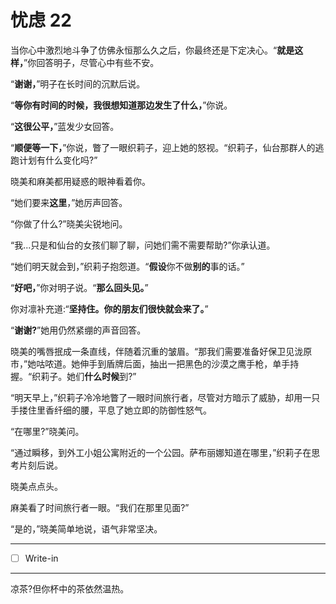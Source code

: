 # 忧虑 22

当你心中激烈地斗争了仿佛永恒那么久之后，你最终还是下定决心。“**就是这样，**”你回答明子，尽管心中有些不安。

“**谢谢，**”明子在长时间的沉默后说。

“**等你有时间的时候，我很想知道那边发生了什么，**”你说。

“**这很公平，**”蓝发少女回答。

“**顺便等一下，**”你说，瞥了一眼织莉子，迎上她的怒视。“织莉子，仙台那群人的逃跑计划有什么变化吗?”

晓美和麻美都用疑惑的眼神看着你。

“她们要来**这里**，”她厉声回答。

“你做了什么?”晓美尖锐地问。

“我...只是和仙台的女孩们聊了聊，问她们需不需要帮助?”你承认道。

“她们明天就会到，”织莉子抱怨道。“**假设**你不做**别的**事的话。”

“**好吧，**”你对明子说。“**那么回头见。**”

你对凛补充道:“**坚持住。你的朋友们很快就会来了。**”

“**谢谢?**”她用仍然紧绷的声音回答。

晓美的嘴唇抿成一条直线，伴随着沉重的皱眉。“那我们需要准备好保卫见泷原市，”她咕哝道。她伸手到盾牌后面，抽出一把黑色的沙漠之鹰手枪，单手持握。“织莉子。她们**什么时候**到?”

“明天早上，”织莉子冷冷地瞥了一眼时间旅行者，尽管对方暗示了威胁，却用一只手搂住里香纤细的腰，平息了她立即的防御性怒气。

“在哪里?”晓美问。

“通过瞬移，到外工小姐公寓附近的一个公园。萨布丽娜知道在哪里，”织莉子在思考片刻后说。

晓美点点头。

麻美看了时间旅行者一眼。“我们在那里见面?”

“是的，”晓美简单地说，语气非常坚决。

---

- [ ] Write-in

---

凉茶?但你杯中的茶依然温热。
